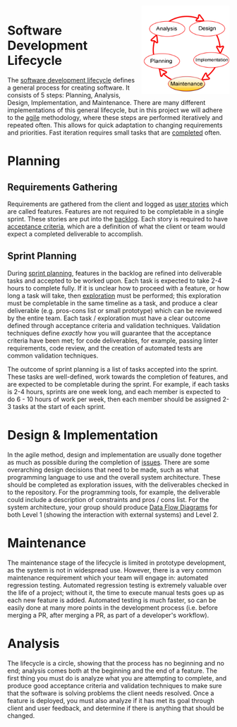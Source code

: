 <img src="./SDLC.png?raw=true" width="200" style="float:right;margin-left:10px;" >

# Software Development Lifecycle

The [software development lifecycle](https://en.wikipedia.org/wiki/Systems_development_life_cycle) defines a general process for creating software.  It consists of 5 steps: Planning, Analysis, Design, Implementation, and Maintenance.  There are many different implementations of this general lifecycle, but in this project we will adhere to the [agile](./agile_manifesto.md) methodology, where these steps are performed iteratively and repeated often.  This allows for quick adaptation to changing requirements and priorities.  Fast iteration requires small tasks that are [completed](./agile.md) often.

# Planning

## Requirements Gathering

Requirements are gathered from the client and logged as [user stories](https://www.productplan.com/glossary/user-story/) which are called features.  Features are not required to be completable in a single sprint.  These stories are put into the [backlog](https://www.agilealliance.org/glossary/backlog/).  Each story is required to have [acceptance criteria](https://www.productplan.com/glossary/acceptance-criteria/), which are a definition of what the client or team would expect a completed deliverable to accomplish.

## Sprint Planning

During [sprint planning](./planning.md), features in the backlog are refined into deliverable tasks and accepted to be worked upon.  Each task is expected to take 2-4 hours to complete fully.  If it is unclear how to proceed with a feature, or how long a task will take, then [exploration](./issues.md) must be performed; this exploration must be completable in the same timeline as a task, and produce a clear deliverable (e.g. pros-cons list or small prototype) which can be reviewed by the entire team.  Each task / exploration must have a clear outcome defined through acceptance criteria and validation techniques.  Validation techniques define *exactly* how you will guarantee that the acceptance criteria have been met; for code deliverables, for example, passing linter requirements, code review, and the creation of automated tests are common validation techniques.

The outcome of sprint planning is a list of tasks accepted into the sprint.  These tasks are well-defined, work towards the completion of features, and are expected to be completable during the sprint.  For example, if each tasks is 2-4 hours, sprints are one week long, and each member is expected to do 6 - 10 hours of work per week, then each member should be assigned 2-3 tasks at the start of each sprint.

# Design & Implementation

In the agile method, design and implementation are usually done together as much as possible during the completion of [issues](./issues.md).  There are some overarching design decisions that need to be made, such as what programming language to use and the overall system architecture.  These should be completed as exploration issues, with the deliverables checked in to the repository.  For the programming tools, for example, the deliverable could include a description of constraints and pros / cons list.  For the system architecture, your group should produce [Data Flow Diagrams](https://people.ok.ubc.ca/bowenhui/310/8-DFD.pdf) for both Level 1 (showing the interaction with external systems) and Level 2.

# Maintenance

The maintenance stage of the lifecycle is limited in prototype development, as the system is not in widespread use.  However, there is a very common maintenance requirement which your team will engage in: automated regression testing.  Automated regression testing is extremely valuable over the life of a project; without it, the time to execute manual tests goes up as each new feature is added.  Automated testing is much faster, so can be easily done at many more points in the development process (i.e. before merging a PR, after merging a PR, as part of a developer's workflow).

# Analysis

The lifecycle is a circle, showing that the process has no beginning and no end; analysis comes both at the beginning and the end of a feature.  The first thing you must do is analyze what you are attempting to complete, and produce good acceptance criteria and validation techniques to make sure that the software is solving problems the client needs resolved.  Once a feature is deployed, you must also analyze if it has met its goal through client and user feedback, and determine if there is anything that should be changed.
